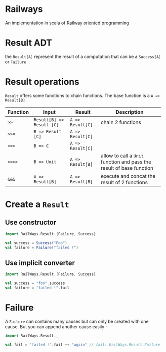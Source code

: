 # Railways

An implementation in scala of [Railway oriented programming](https://fsharpforfunandprofit.com/posts/recipe-part2/)

# Result ADT

the `Result[A]` represent the result of a computation that can be a `Success[A]` or `Failure`

# Result operations

`Result` offers some functions to chain functions. The base function is a `A => Result[B]`

| Function |           Input           |      Result      |                             Description                              |
|----------|---------------------------|------------------|----------------------------------------------------------------------|
| `>>`     | `Result[B] => Result [C]` | `A => Result[C]` | chain 2 functions                                                    |
| `>>=`    | `B => Result [C]`         | `A => Result[C]` |                                                                      |
| `>=>`    | `B => C`                  | `A => Result[C]` |                                                                      |
| `>=>>`   | `B => Unit`               | `A => Result[B]` | allow to call a `Unit` function and pass the result of base function |
| `&&&`    | `A => Result[B]`          | `A => Result[B]` | execute and concat the result of 2 functions                                                                     |

# Create a `Result`

## Use constructor

```scala
import RailWays.Result.{Failure, Success}

val success = Success("Foo")
val failure = Failure("failed !")
```

## Use implicit converter

```scala
import RailWays.Result.{Failure, Success}

val success = "foo".success
val failure = "failed !".fail
```

# Failure 

A `Failure` can contains many causes but can only be created with one cause. But you can append another cause easily : 

```scala
import RailWays.Result._

val fail = "failed !".fail ++ "again" // fail: RailWays.Result.Failure = Failure(failed !,again)
```
